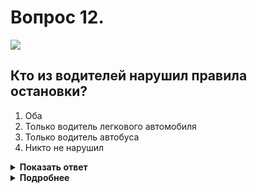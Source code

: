 # Вопрос 12.

![](https://s.drom.ru/i24228/pdd/tickets/2016/1543885384.jpg)

## Кто из водителей нарушил правила остановки?

1. Оба
2. Только водитель легкового автомобиля
3. Только водитель автобуса
4. Никто не нарушил

<details>
<summary><b>Показать ответ</b></summary>
Правильный ответ: 1
</details>
<details>
<summary><b>Подробнее</b></summary>
Остановка с левой стороны дороги по ходу движения допускается только в населённых пунктах. Водитель легкового автомобиля, как и водитель автобуса, явно нарушает правила. Водителю автобуса при наличии обочины следовало остановиться на ней.
(Пункт 12.1 ПДД)
</details>
